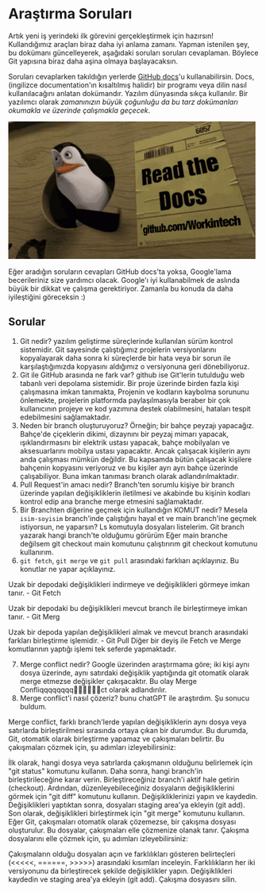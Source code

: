# Araştırma Soruları

Artık yeni iş yerindeki ilk görevini gerçekleştirmek için hazırsın! Kullandığımız araçları biraz daha iyi anlama zamanı. Yapman istenilen şey, bu dokümanı güncelleyerek, aşağıdaki soruları soruları cevaplaman. Böylece Git yapısına biraz daha aşina olmaya başlayacaksın.

Soruları cevaplarken takıldığın yerlerde [GitHub docs](https://docs.github.com/en)'u kullanabilirsin. Docs, (ingilizce documentation'ın kısaltılmış halidir) bir programı veya dilin nasıl kullanılacağını anlatan dokümandır. Yazılım dünyasında sıkça kullanılır. Bir yazılımcı olarak _zamanınızın büyük çoğunluğu da bu tarz dokümanları okumakla ve üzerinde çalışmakla geçecek_.

![READ THE DOCS](https://github.com/Workintech/FSWeb-S1G1-Projesi-Web-Development-Projesi-icin-Git/blob/main/read-the-docs-wit.gif?raw=true)

Eğer aradığın soruların cevapları GitHub docs'ta yoksa, Google'lama becerileriniz size yardımcı olacak. Google'ı iyi kullanabilmek de aslında büyük bir dikkat ve çalışma gerektiriyor. Zamanla bu konuda da daha iyileştiğini göreceksin :)

## Sorular

1. Git nedir?
yazılım geliştirme süreçlerinde kullanılan sürüm kontrol sistemidir. Git sayesinde çalıştığımız projelerin versiyonlarını kopyalayarak daha sonra ki süreçlerde bir hata veya bir sorun ile karşılaştığımızda kopyasını aldığımız o versiyonuna geri dönebiliyoruz.
2. Git ile GitHub arasında ne fark var?
github ise Git'lerin tutulduğu web tabanlı veri depolama sistemidir. Bir proje üzerinde birden fazla kişi çalışmasına imkan tanımakta, Projenin ve kodların kaybolma sorununu önlemekte, projelerin platformda paylaşılmasıyla beraber bir çok kullanıcının projeye ve kod yazımına destek olabilmesini, hataları tespit edebilmesini sağlamaktadır.
3. Neden bir branch oluşturuyoruz?
Örneğin; bir bahçe peyzajı yapacağız. Bahçe'de çiçeklerin dikimi, dizaynını bir peyzaj mimarı yapacak, ışıklandırmasını bir elektrik ustası yapacak, bahçe mobilyaları ve aksesuarlarını mobilya ustası yapacaktır.
Ancak çalışacak kişilerin aynı anda çalışması mümkün değildir. Bu kapsamda bütün çalışacak kişilere bahçenin kopyasını veriyoruz ve bu kişiler ayrı ayrı bahçe üzerinde çalışabiliyor. Buna imkan tanıması branch olarak adlandırılmaktadır.
4. Pull Request'in amacı nedir?
Branch'ten sorumlu kişiye bir branch üzerinde yapılan değişikliklerin iletilmesi ve akabinde bu kişinin kodları kontrol edip ana branche merge etmesini sağlamaktadır.
5. Bir Branchten diğerine geçmek için kullandığın KOMUT nedir? Mesela `isim-soyisim` branch'inde çalıştığını hayal et ve main branch'ine geçmek istiyorsun, ne yaparsın? Ls komutuyla dosyaları listelerim. Git branch yazarak hangi branch'te olduğumu görürüm Eğer main branche değilsem git checkout main komutunu çalıştırırım
git checkout komutunu kullanırım.
6. `git fetch`, `git merge` ve `git pull` arasındaki farklıarı açıklayınız. Bu konutlar ne yapar açıklayınız.

Uzak bir depodaki değişiklikleri indirmeye ve değişiklikleri görmeye imkan tanır. - Git Fetch

Uzak bir depodaki bu değişiklikleri mevcut branch ile birleştirmeye imkan tanır. - Git Merg

Uzak bir depoda yapılan değişiklikleri almak ve mevcut branch arasındaki  farkları birleştirme işlemidir.  - Git Pull
Diğer bir deyiş ile Fetch ve Merge komutlarının yaptığı işlemi tek seferde yapmaktadır.

7. Merge conflict nedir?
Google üzerinden araştırmama göre; iki kişi aynı dosya üzerinde, aynı satırdaki değişiklik yaptığında git otomatik olarak merge etmezse değişikler çakışacaktır. Bu olay Merge Confliqqqqqqqqct olarak adlandırılır.
8. Merge conflict'i nasıl çözeriz?
bunu chatGPT ile araştırdım. Şu sonucu buldum.

Merge conflict, farklı branch'lerde yapılan değişikliklerin aynı dosya veya satırlarda birleştirilmesi sırasında ortaya çıkan bir durumdur. Bu durumda, Git, otomatik olarak birleştirme yapamaz ve çakışmaları belirtir. Bu çakışmaları çözmek için, şu adımları izleyebilirsiniz:

İlk olarak, hangi dosya veya satırlarda çakışmanın olduğunu belirlemek için "git status" komutunu kullanın.
Daha sonra, hangi branch'in birleştirileceğine karar verin. Birleştireceğiniz branch'i aktif hale getirin (checkout).
Ardından, düzenleyebileceğiniz dosyaların değişikliklerini görmek için "git diff" komutunu kullanın.
Değişikliklerinizi yapın ve kaydedin.
Değişiklikleri yaptıktan sonra, dosyaları staging area'ya ekleyin (git add).
Son olarak, değişiklikleri birleştirmek için "git merge" komutunu kullanın.
Eğer Git, çakışmaları otomatik olarak çözemezse, bir çakışma dosyası oluşturulur. Bu dosyalar, çakışmaları elle çözmenize olanak tanır. Çakışma dosyalarını elle çözmek için, şu adımları izleyebilirsiniz:

Çakışmaların olduğu dosyaları açın ve farklılıkları gösteren belirteçleri (<<<<<, ======, >>>>>) arasındaki kısımları inceleyin.
Farklılıkların her iki versiyonunu da birleştirecek şekilde değişiklikler yapın.
Değişiklikleri kaydedin ve staging area'ya ekleyin (git add).
Çakışma dosyasını silin.

